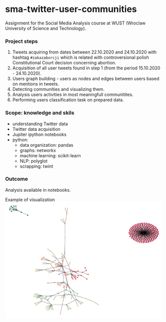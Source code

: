 # sma-twitter-user-communities

Assignment for the Social Media Analysis course at WUST (Wroclaw University of Science and Technology).

### Project steps
1. Tweets acquiring from dates between 22.10.2020 and 24.10.2020 with hashtag `#zakazaborcji` which is related with controversional polish Constitutional Court decision concerning abortion.
2. Acquisition of all user tweets found in step 1 (from the period 15.10.2020 - 24.10.2020).
3. Users graph building - users as nodes and edges between users based on mentions in tweets.
4. Detecting communities and visualizing them.
5. Analysis users activities in most meaningfull communitites.
6. Performing users classification task on prepared data.

### Scope: knowledge and skils
* understanding Twitter data
* Twitter data acquisition
* Jupiter ipython notebooks
* python:  
	* data organization: pandas
	* graphs: networkx
	* machine learning: scikit-learn
	* NLP: polyglot 
	* scrapping: twint

### Outcome
Analysis available in notebooks.

Example of visualization
![Communities](./out/communities.png)